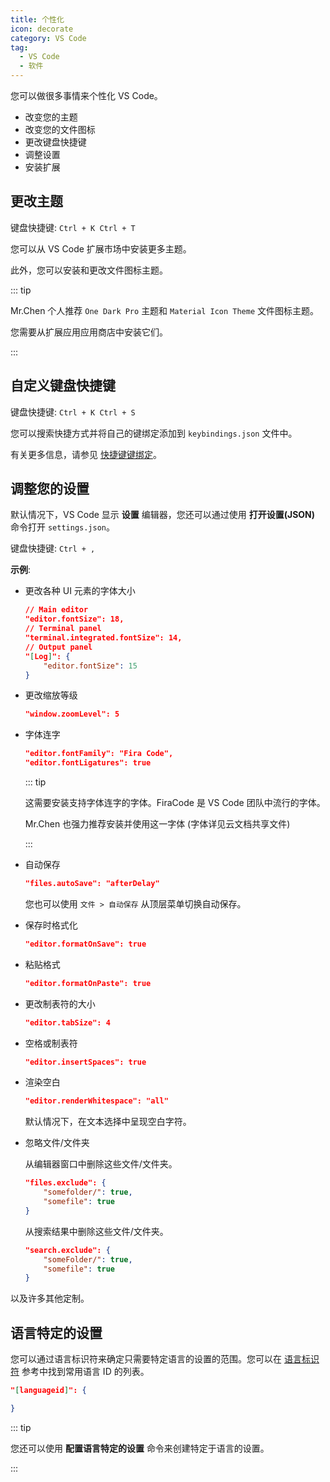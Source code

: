 ```yaml
---
title: 个性化
icon: decorate
category: VS Code
tag:
  - VS Code
  - 软件
---
```


您可以做很多事情来个性化 VS Code。

- 改变您的主题
- 改变您的文件图标
- 更改键盘快捷键
- 调整设置
- 安装扩展

## 更改主题

键盘快捷键: `Ctrl + K Ctrl + T`

您可以从 VS Code 扩展市场中安装更多主题。

此外，您可以安装和更改文件图标主题。

::: tip

Mr.Chen 个人推荐 `One Dark Pro` 主题和 `Material Icon Theme` 文件图标主题。

您需要从扩展应用应用商店中安装它们。

:::

## 自定义键盘快捷键

键盘快捷键: `Ctrl + K Ctrl + S`

您可以搜索快捷方式并将自己的键绑定添加到 `keybindings.json` 文件中。

有关更多信息，请参见 [快捷键键绑定](../shortcut-key.md#快捷键编辑器)。

## 调整您的设置

默认情况下，VS Code 显示 **设置** 编辑器，您还可以通过使用 **打开设置(JSON)** 命令打开 `settings.json`。

键盘快捷键: `Ctrl + ,`

**示例**:

- 更改各种 UI 元素的字体大小

  ```json
  // Main editor
  "editor.fontSize": 18,
  // Terminal panel
  "terminal.integrated.fontSize": 14,
  // Output panel
  "[Log]": {
      "editor.fontSize": 15
  }
  ```

- 更改缩放等级

  ```json
  "window.zoomLevel": 5
  ```

- 字体连字

  ```json
  "editor.fontFamily": "Fira Code",
  "editor.fontLigatures": true
  ```

  ::: tip

  这需要安装支持字体连字的字体。FiraCode 是 VS Code 团队中流行的字体。

  Mr.Chen 也强力推荐安装并使用这一字体 (字体详见云文档共享文件)

  :::

- 自动保存

  ```json
  "files.autoSave": "afterDelay"
  ```

  您也可以使用 `文件 > 自动保存` 从顶层菜单切换自动保存。

- 保存时格式化

  ```json
  "editor.formatOnSave": true
  ```

- 粘贴格式

  ```json
  "editor.formatOnPaste": true
  ```

- 更改制表符的大小

  ```json
  "editor.tabSize": 4
  ```

- 空格或制表符

  ```json
  "editor.insertSpaces": true
  ```

- 渲染空白

  ```json
  "editor.renderWhitespace": "all"
  ```

  默认情况下，在文本选择中呈现空白字符。

- 忽略文件/文件夹

  从编辑器窗口中删除这些文件/文件夹。

  ```json
  "files.exclude": {
      "somefolder/": true,
      "somefile": true
  }
  ```

  从搜索结果中删除这些文件/文件夹。

  ```json
  "search.exclude": {
      "someFolder/": true,
      "somefile": true
  }
  ```

以及许多其他定制。

## 语言特定的设置

您可以通过语言标识符来确定只需要特定语言的设置的范围。您可以在 [语言标识符](https://code.visualstudio.com/docs/languages/identifiers) 参考中找到常用语言 ID 的列表。

```json
"[languageid]": {

}
```

::: tip

您还可以使用 **配置语言特定的设置** 命令来创建特定于语言的设置。

:::
